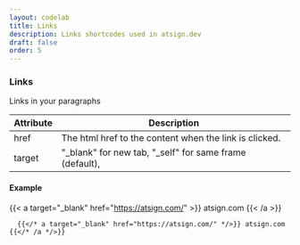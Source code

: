 ```yaml
---
layout: codelab
title: Links
description: Links shortcodes used in atsign.dev
draft: false
order: 5
---
```


### Links

Links in your paragraphs

| Attribute | Description                                            |
| --------- | ------------------------------------------------------ |
| href      | The html href to the content when the link is clicked. |
| target    | "_blank" for new tab, "_self" for same frame (default),|

#### Example

{{< a target="_blank" href="https://atsign.com/" >}} atsign.com {{< /a >}}

```go-html-template
  {{</* a target="_blank" href="https://atsign.com/" */>}} atsign.com {{</* /a */>}}
```